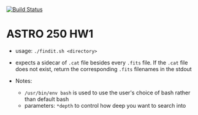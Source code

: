[![Build Status](https://travis-ci.org/Astro250/hwk1-ickc.svg?branch=master)](https://travis-ci.org/Astro250/hwk1-ickc)

# ASTRO 250 HW1

- usage: `./findit.sh <directory>`

- expects a sidecar of `.cat` file besides every `.fits` file. If the `.cat` file does not exist, return the corresponding `.fits` filenames in the stdout
- Notes:
    - `/usr/bin/env bash` is used to use the user's choice of bash rather than default bash
    - parameters: `*depth` to control how deep you want to search into
